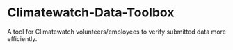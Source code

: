 Climatewatch-Data-Toolbox
=========================
A tool for Climatewatch volunteers/employees to verify submitted data more efficiently.

	
